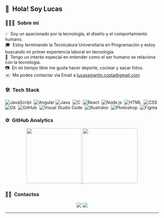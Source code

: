 

 ## 👋 &nbsp;Hola! Soy Lucas 

### 👨🏻‍💻 &nbsp;Sobre mi

💡 &nbsp;Soy un apacionado por la tecnología, el diseño y el comportamiento humano.\
🎓 &nbsp;Estoy terminando la Tecnicatura Universitaria en Programación y estoy buscando mi primer experiencia laboral en tecnología.\
🌱 &nbsp;Tengo un interés especial en entender como el ser humano se relaciona con la tecnología.\
📷 &nbsp;En mi tiempo libre me gusta hacer deporte, cocinar y sacar fotos.\
✉️ &nbsp;Me podes contactar via Email a lucassmartin.costa@gmail.com

<!--
📄 &nbsp;Please have a look at my [Résumé](https://www.adityavsingh.com/resume.html) for more details about me. I'm open to feedback and suggestions!
-->

### 🛠 &nbsp;Tech Stack

![JavaScript](https://img.shields.io/badge/-JavaScript-05122A?style=flat&logo=javascript)&nbsp;
![Angular](https://img.shields.io/badge/-Angular-05122A?style=flat&logo=angular)
![Java](https://img.shields.io/badge/-Java-05122A?style=flat&logo=java&logoColor=FFA518)&nbsp;
![C](https://img.shields.io/badge/-C-05122A?style=flat&logo=C&logoColor=A8B9CC)&nbsp;
![React](https://img.shields.io/badge/-React-05122A?style=flat&logo=react)&nbsp;
![Node.js](https://img.shields.io/badge/-Node.js-05122A?style=flat&logo=node.js)&nbsp;
![HTML](https://img.shields.io/badge/-HTML-05122A?style=flat&logo=HTML5)&nbsp;
![CSS](https://img.shields.io/badge/-CSS-05122A?style=flat&logo=CSS3&logoColor=1572B6)&nbsp;
![Git](https://img.shields.io/badge/-Git-05122A?style=flat&logo=git)&nbsp;
![GitHub](https://img.shields.io/badge/-GitHub-05122A?style=flat&logo=github)&nbsp;
![Visual Studio Code](https://img.shields.io/badge/-Visual%20Studio%20Code-05122A?style=flat&logo=visual-studio-code&logoColor=007ACC)&nbsp;
![Illustrator](https://img.shields.io/badge/-Illustrator-05122A?style=flat&logo=adobe-illustrator)&nbsp;
![Photoshop](https://img.shields.io/badge/-Photoshop-05122A?style=flat&logo=adobe-photoshop)&nbsp;
![Figma](https://img.shields.io/badge/-Figma-05122A?style=flat&logo=figma)&nbsp;

### ⚙️ &nbsp;GitHub Analytics

<p align="center">
<a href="https://github.com/LucasMartinCosta">
  <img height="180em" src="https://github-readme-stats-eight-theta.vercel.app/api?username=LucasMartinCosta&show_icons=true&theme=algolia&include_all_commits=true&count_private=true"/>
  <img height="180em" src="https://github-readme-stats-eight-theta.vercel.app/api/top-langs/?username=LucasMartinCosta&layout=compact&langs_count=8&theme=algolia"/>
</a>
</p>

### 🤝🏻 &nbsp;Contactos

<p align="center">
<a href="https://linkedin.com/in/lucasmartincosta"><img src="https://img.shields.io/badge/-Lucas%20Martin%20Costa-0077B5?style=flat&logo=linkedIn&logoColor=white"/></a>
<a href="mailto:lucassmartin.costa@gmail.com"><img src="https://img.shields.io/badge/-lucassmartin.costa@gmail.com-D14836?style=flat&logo=Gmail&logoColor=white"/></a>
</p>

-----
